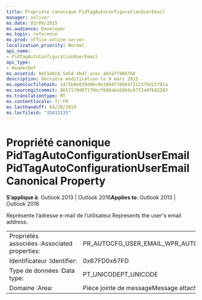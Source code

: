 ```yaml
---
title: Propriété canonique PidTagAutoConfigurationUserEmail
manager: soliver
ms.date: 03/09/2015
ms.audience: Developer
ms.topic: reference
ms.prod: office-online-server
localization_priority: Normal
api_name:
- PidTagAutoConfigurationUserEmail
api_type:
- HeaderDef
ms.assetid: 845140c8-5454-4b47-acec-ab5aff00b768
description: Dernière modification le 9 mars 2015
ms.openlocfilehash: 1471b0e039d96c0e2894f789647212379d15701a
ms.sourcegitcommit: 8657170d071f9bcf680aba50b9c07f2a4fb82283
ms.translationtype: MT
ms.contentlocale: fr-FR
ms.lasthandoff: 04/28/2019
ms.locfileid: "33413135"
---
```

# <a name="pidtagautoconfigurationuseremail-canonical-property"></a><span data-ttu-id="25fbb-103">Propriété canonique PidTagAutoConfigurationUserEmail</span><span class="sxs-lookup"><span data-stu-id="25fbb-103">PidTagAutoConfigurationUserEmail Canonical Property</span></span>

  
  
<span data-ttu-id="25fbb-104">**S’applique à**: Outlook 2013 | Outlook 2016</span><span class="sxs-lookup"><span data-stu-id="25fbb-104">**Applies to**: Outlook 2013 | Outlook 2016</span></span> 
  
<span data-ttu-id="25fbb-105">Représente l’adresse e-mail de l’utilisateur.</span><span class="sxs-lookup"><span data-stu-id="25fbb-105">Represents the user's email address.</span></span>
  
|||
|:-----|:-----|
|<span data-ttu-id="25fbb-106">Propriétés associées :</span><span class="sxs-lookup"><span data-stu-id="25fbb-106">Associated properties:</span></span>  <br/> |<span data-ttu-id="25fbb-107">PR_AUTOCFG_USER_EMAIL_W</span><span class="sxs-lookup"><span data-stu-id="25fbb-107">PR_AUTOCFG_USER_EMAIL_W</span></span>  <br/> |
|<span data-ttu-id="25fbb-108">Identificateur :</span><span class="sxs-lookup"><span data-stu-id="25fbb-108">Identifier:</span></span>  <br/> |<span data-ttu-id="25fbb-109">0x67FD</span><span class="sxs-lookup"><span data-stu-id="25fbb-109">0x67FD</span></span>  <br/> |
|<span data-ttu-id="25fbb-110">Type de données :</span><span class="sxs-lookup"><span data-stu-id="25fbb-110">Data type:</span></span>  <br/> |<span data-ttu-id="25fbb-111">PT_UNICODE</span><span class="sxs-lookup"><span data-stu-id="25fbb-111">PT_UNICODE</span></span>  <br/> |
|<span data-ttu-id="25fbb-112">Domaine :</span><span class="sxs-lookup"><span data-stu-id="25fbb-112">Area:</span></span>  <br/> |<span data-ttu-id="25fbb-113">Pièce jointe de message</span><span class="sxs-lookup"><span data-stu-id="25fbb-113">Message attachment</span></span>  <br/> |
   

